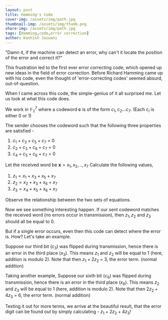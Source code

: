 ```yaml
---
layout: post
title: Hamming's Code
cover-img: /assets/img/path.jpg
thumbnail-img: /assets/img/thumb.png
share-img: /assets/img/path.jpg
tags: [Hamming,code,error correction]
author: Kashish Jaswani
---
```


"Damn it, if the machine can detect an error, why can't it locate the position of the error and correct it?"

This frustration led to the first ever error correcting code, which opened up new ideas in the field of error correction.
Before Richard Hamming came up with his code, even the thought of 'error-correcting codes' seemed absurd, out-of-question. 

When I came across this code, the simple-genius of it all surprised me. Let us look at what this code does.

We work in $\mathbb{F_2}^{7}$ where a codeword $\textbf{c}$ is of the form ${c_1,c_2...c_7}$. 
(Each $c_i$ is either 0 or 1)

The sender chooses the codeword such that the following three properties are satisfied - 
1. $c_1 + c_3 + c_5 + c_7$ = 0
2. $c_2 + c_3 + c_6 + c_7$ = 0
3. $c_4 + c_5 + c_6 + c_7$ = 0

Let the received word be $\textbf{x} = {x_1,x_2,..,x_7}$
Calculate the following values,
1. $z_1 = x_1 + x_3 + x_5 + x_7$
2. $z_2 = x_2 + x_3 + x_6 + x_7$
3. $z_3 = x_4 + x_5 + x_6 + x_7$

Observe the relationship between the two sets of equations.

Now we see something interesting happen. If our sent codeword matches the received word (no errors occur in transmission), then $z_1, z_2$ and $z_3$ should all be equal to 0.

But if a single error occurs, even then this code can detect where the error is. How?
Let's take an example.

Suppose our third bit ($c_3$) was flipped during transmission, hence there is an error in the third place ($x_3$).
This means $z_1$ and $z_2$ will be equal to 1 (here, addition is modulo 2). 
Note that then $z_1 + 2z_2$ = 3, the error term. (normal addition)

Taking another example, 
Suppose our sixth bit ($c_6$) was flipped during transmission, hence there is an error in the third place ($x_6$).
This means $z_2$ and $z_3$ will be equal to 1 (here, addition is modulo 2). 
Note that then $2z_2 + 4z_3$ = 6, the error term. (normal addition)

Testing it out for more terms, we arrive at the beautiful result, that the error digit can be found out by simply calculating -
$z_1 + 2z_2 + 4z_3$!
